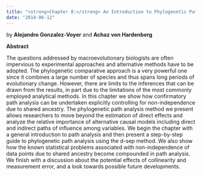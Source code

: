 ```yaml
---
title: "<strong>Chapter 8:</strong> An Introduction to Phylogenetic Path Analysis"
date: "2014-06-12"
---
```


by **Alejandro Gonzalez-Voyer** and **Achaz von Hardenberg**

**Abstract**

The questions addressed by macroevolutionary biologists are often impervious to experimental approaches and alternative methods have to be adopted. The phylogenetic comparative approach is a very powerful one since it combines a large number of species and thus spans long periods of evolutionary change. However, there are limits to the inferences that can be drawn from the results, in part due to the limitations of the most commonly employed analytical methods. In this chapter we show how confirmatory path analysis can be undertaken explicitly controlling for non-independence due to shared ancestry. The phylogenetic path analysis method we present allows researchers to move beyond the estimation of direct effects and analyze the relative importance of alternative causal models including direct and indirect paths of influence among variables. We begin the chapter with a general introduction to path analysis and then present a step-by-step guide to phylogenetic path analysis using the d-sep method. We also show how the known statistical problems associated with non-independence of data points due to shared ancestry become compounded in path analysis. We finish with a discussion about the potential effects of collinearity and measurement error, and a look towards possible future developments.
